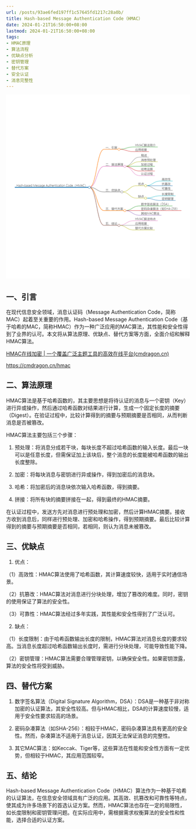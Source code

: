 ```yaml
---
url: /posts/93ae6fed197ff1c57645fd1217c28a0b/
title: Hash-based Message Authentication Code（HMAC）
date: 2024-01-21T16:50:00+08:00
lastmod: 2024-01-21T16:50:00+08:00
tags:
- HMAC原理
- 算法流程
- 优缺点分析
- 密钥管理
- 替代方案
- 安全认证
- 消息完整性
---
```


<img src="/images/2024_02_03 16_25_47.png" title="2024_02_03 16_25_47.png" alt="2024_02_03 16_25_47.png"/>

## 一、引言

在现代信息安全领域，消息认证码（Message Authentication Code，简称MAC）起着至关重要的作用。Hash-based Message Authentication Code（基于哈希的MAC，简称HMAC）作为一种广泛应用的MAC算法，其性能和安全性得到了业界的认可。本文将从算法原理、优缺点、替代方案等方面，全面介绍和解释HMAC算法。

[HMAC在线加密 | 一个覆盖广泛主题工具的高效在线平台(cmdragon.cn)](https://cmdragon.cn/hmac)

https://cmdragon.cn/hmac

## 二、算法原理

HMAC算法是基于哈希函数的，其主要思想是将待认证的消息与一个密钥（Key）进行异或操作，然后通过哈希函数对结果进行计算，生成一个固定长度的摘要（Digest）。在验证过程中，比较计算得到的摘要与预期摘要是否相同，从而判断消息是否被篡改。

HMAC算法主要包括三个步骤：

1. 预处理：将消息分成若干块，每块长度不超过哈希函数的输入长度。最后一块可以是任意长度，但需保证加上该块后，整个消息的长度能被哈希函数的输出长度整除。

2. 加密：将每块消息与密钥进行异或操作，得到加密后的消息块。

3. 哈希：将加密后的消息块依次输入哈希函数，得到摘要。

4. 拼接：将所有块的摘要拼接在一起，得到最终的HMAC摘要。

在认证过程中，发送方先对消息进行预处理和加密，然后计算HMAC摘要。接收方收到消息后，同样进行预处理、加密和哈希操作，得到预期摘要。最后比较计算得到的摘要与预期摘要是否相同，若相同，则认为消息未被篡改。

## 三、优缺点

1. 优点：

（1）高效性：HMAC算法使用了哈希函数，其计算速度较快，适用于实时通信场景。

（2）抗篡改：HMAC算法对消息进行分块处理，增加了篡改的难度。同时，密钥的使用保证了算法的安全性。

（3）可靠性：HMAC算法经过多年实践，其性能和安全性得到了广泛认可。

2. 缺点：

（1）长度限制：由于哈希函数输出长度的限制，HMAC算法对消息长度的要求较高。当消息长度超过哈希函数输出长度时，需进行分块处理，可能导致性能下降。

（2）密钥管理：HMAC算法需要合理管理密钥，以确保安全性。如果密钥泄露，算法的安全性将受到威胁。

## 四、替代方案

1. 数字签名算法（Digital Signature Algorithm，DSA）：DSA是一种基于非对称加密的认证算法，其安全性较高。但与HMAC相比，DSA的计算速度较慢，适用于安全性要求较高的场景。

2. 密码杂凑算法（如SHA-256）：相较于HMAC，密码杂凑算法具有更高的安全性。然而，杂凑算法不适用于消息认证，因其无法保证消息的完整性。

3. 其它MAC算法：如Keccak、Tiger等，这些算法在性能和安全性方面有一定优势，但相较于HMAC，其应用范围较窄。

## 五、结论

Hash-based Message Authentication Code（HMAC）算法作为一种基于哈希的认证算法，在信息安全领域具有广泛的应用。其高效、抗篡改和可靠性等特点，使其成为许多场景下的首选认证方案。然而，HMAC算法也存在一定的局限性，如长度限制和密钥管理问题。在实际应用中，需根据需求权衡算法的安全性和性能，选择合适的认证方案。

